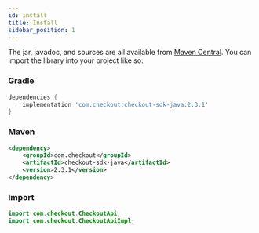 ```yaml
---
id: install
title: Install
sidebar_position: 1
---
```


The jar, javadoc, and sources are all available from [Maven Central](https://search.maven.org/artifact/com.checkout/checkout-sdk-java). You can import the library into your project like so:

### Gradle

```groovy
dependencies {
    implementation 'com.checkout:checkout-sdk-java:2.3.1'
}
```

### Maven

```xml
<dependency>
    <groupId>com.checkout</groupId>
    <artifactId>checkout-sdk-java</artifactId>
    <version>2.3.1</version>
</dependency>
```

### Import

```java
import com.checkout.CheckoutApi;
import com.checkout.CheckoutApiImpl;
```
